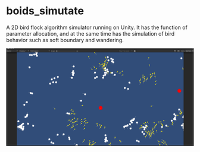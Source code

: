 # boids_simutate
A 2D bird flock algorithm simulator running on Unity. It has the function of parameter allocation, and at the same time has the simulation of bird behavior such as soft boundary and wandering.

![](screenshot.png)
